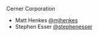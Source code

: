 Cerner Corporation

- Matt Henkes [@mjhenkes]
- Stephen Esser [@stephenesser]

[@mjhenkes]: https://github.com/mjhenkes
[@stephenesser]: https://github.com/stephenesser
